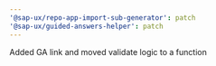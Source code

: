 ```yaml
---
'@sap-ux/repo-app-import-sub-generator': patch
'@sap-ux/guided-answers-helper': patch
---
```


Added GA link and moved validate logic to a function
